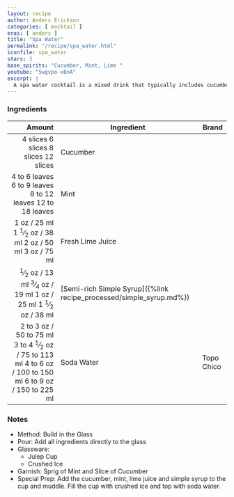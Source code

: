 ```yaml
---
layout: recipe
author: Anders Erickson
categories: [ mocktail ]
eras: [ anders ]
title: "Spa Water"
permalink: "/recipe/spa_water.html"
iconfile: spa_water
stars: 3
base_spirits: "Cucumber, Mint, Lime "
youtube: "5wgvpo-xBnA"
excerpt: |
  A spa water cocktail is a mixed drink that typically includes cucumber slices, simple syrup, lime juice, water, and sparkling water.
---
```


### Ingredients

|        Amount | Ingredient                                                | Brand      |
| ------------: | --------------------------------------------------------- | ---------- |
|      <span class="onex active">4 slices </span> <span class="onehalfx">6 slices </span> <span class="twox">8 slices </span> <span class="threex">12 slices </span>| Cucumber                                                  |
| <span class="onex active">4 to 6 leaves </span> <span class="onehalfx">6 to 9 leaves </span> <span class="twox">8 to 12 leaves </span> <span class="threex">12 to 18 leaves </span>| Mint                                                      |
|          <span class="onex active">1 oz  / 25 ml</span> <span class="onehalfx">1 <sup>1</sup>&frasl;<sub>2</sub> oz  / 38 ml</span> <span class="twox">2 oz  / 50 ml</span> <span class="threex">3 oz  / 75 ml</span>| Fresh Lime Juice                                          |
|        <span class="onex active"> <sup>1</sup>&frasl;<sub>2</sub> oz  / 13 ml</span> <span class="onehalfx"> <sup>3</sup>&frasl;<sub>4</sub> oz  / 19 ml</span> <span class="twox">1 oz  / 25 ml</span> <span class="threex">1 <sup>1</sup>&frasl;<sub>2</sub> oz  / 38 ml</span>| [Semi-rich Simple Syrup]({%link recipe_processed/simple_syrup.md%}) |
|     <span class="onex active">2 to 3 oz  / 50 to 75 ml</span> <span class="onehalfx">3 to 4 <sup>1</sup>&frasl;<sub>2</sub> oz  / 75 to 113 ml</span> <span class="twox">4 to 6 oz  / 100 to 150 ml</span> <span class="threex">6 to 9 oz  / 150 to 225 ml</span>| Soda Water                                                | Topo Chico |

### Notes

- Method: Build in the Glass
- Pour: Add all ingredients directly to the glass
- Glassware:
  - Julep Cup
  - Crushed Ice
- Garnish: Sprig of Mint and Slice of Cucumber
- Special Prep: Add the cucumber, mint, lime juice and simple syrup to the cup and muddle. Fill the cup with crushed ice and top with soda water.

    
<script type="application/ld+json">
{
  "@context": "https://schema.org",
  "@type": "Recipe",
  "author": "{{ page.author }}",
  "description": "{{ page.excerpt | strip_html | replace: '"', "'" }}",
  "image": "{% for ingredient in site.data[page.iconfile].images.ingredient limit: 1 %}{{ ingredient.url }}{% endfor %}",
  "recipeIngredient": [  " 4 slices Cucumber ",
  "4 to 6 leaves Mint ",
  " 1 oz Fresh Lime Juice ",
  " 0.5 oz Semi-rich Simple Syrup",
  "2 to 3 oz Soda Water "],
  "name": "{{ page.title }}",
  "recipeInstructions": "  {
    '': 'HowToStep',
    'text': '- Method: Build in the Glass
'
  },  {
    '': 'HowToStep',
    'text': '- Pour: Add all ingredients directly to the glass
'
  },  {
    '': 'HowToStep',
    'text': '- Glassware:
'
  },  {
    '': 'HowToStep',
    'text': '  - Julep Cup
'
  },  {
    '': 'HowToStep',
    'text': '  - Crushed Ice
'
  },  {
    '': 'HowToStep',
    'text': '- Garnish: Sprig of Mint and Slice of Cucumber
'
  },  {
    '': 'HowToStep',
    'text': '- Special Prep: Add the cucumber, mint, lime juice and simple syrup to the cup and muddle. Fill the cup with crushed ice and top with soda water.
'
  }",
  "recipeYield": "1 cocktail",
  "recipeCategory": "cocktail"
}
</script>

    
